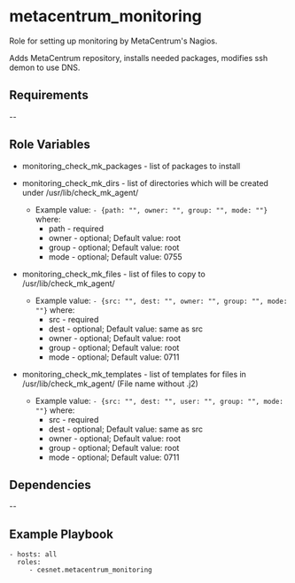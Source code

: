 metacentrum_monitoring
======================

Role for setting up monitoring by MetaCentrum's Nagios.

Adds MetaCentrum repository, installs needed packages, modifies ssh demon to use DNS.


Requirements
------------

--

Role Variables
--------------

- monitoring_check_mk_packages - list of packages to install
- monitoring_check_mk_dirs - list of directories which will be created under /usr/lib/check_mk_agent/
  - Example value: `- {path: "", owner: "", group: "", mode: ""}` where:
    - path - required
    - owner - optional; Default value: root
    - group - optional; Default value: root
    - mode - optional; Default value: 0755
- monitoring_check_mk_files - list of files to copy to /usr/lib/check_mk_agent/
  - Example value: `- {src: "", dest: "", owner: "", group: "", mode: ""}` where:
    - src - required
    - dest - optional; Default value: same as src
    - owner - optional; Default value: root
    - group - optional; Default value: root
    - mode - optional; Default value: 0711
    
- monitoring_check_mk_templates - list of templates for files in /usr/lib/check_mk_agent/ (File name without .j2)
  - Example value: `- {src: "", dest: "", user: "", group: "", mode: ""}` where:
    - src - required
    - dest - optional; Default value: same as src
    - owner - optional; Default value: root
    - group - optional; Default value: root
    - mode - optional; Default value: 0711
    

Dependencies
------------

--

Example Playbook
----------------

    - hosts: all
      roles:
         - cesnet.metacentrum_monitoring
